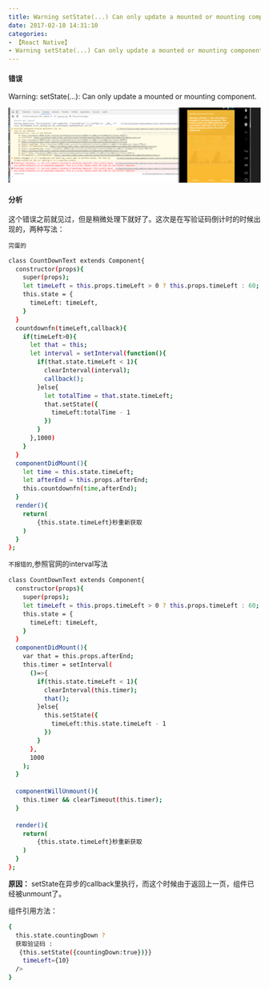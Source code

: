```yaml
---
title: Warning setState(...) Can only update a mounted or mounting component]...
date: 2017-02-10 14:31:10
categories:
- 【React Native】
- Warning setState(...) Can only update a mounted or mounting component]...
---
```



#### 错误

Warning: setState(...): Can only update a mounted or mounting component.

![](/assets/rn/1.png)

<!--more-->

#### 分析

这个错误之前就见过，但是稍微处理下就好了。这次是在写验证码倒计时的时候出现的，两种写法：

`完蛋的`

``` bash
class CountDownText extends Component{
  constructor(props){
    super(props);
    let timeLeft = this.props.timeLeft > 0 ? this.props.timeLeft : 60;
    this.state = {
      timeLeft: timeLeft,
    }
  }
  countdownfn(timeLeft,callback){
    if(timeLeft>0){
      let that = this;
      let interval = setInterval(function(){
        if(that.state.timeLeft < 1){
          clearInterval(interval);
          callback();
        }else{
          let totalTime = that.state.timeLeft;
          that.setState({
            timeLeft:totalTime - 1
          })
        }
      },1000)
    }
  }
  componentDidMount(){
    let time = this.state.timeLeft;
    let afterEnd = this.props.afterEnd;
    this.countdownfn(time,afterEnd);
  }
  render(){
    return(
        {this.state.timeLeft}秒重新获取
    )
  }
};
```

`不报错的`,参照官网的interval写法
``` bash
class CountDownText extends Component{
  constructor(props){
    super(props);
    let timeLeft = this.props.timeLeft > 0 ? this.props.timeLeft : 60;
    this.state = {
      timeLeft: timeLeft,
    }
  }
  componentDidMount(){
    var that = this.props.afterEnd;
    this.timer = setInterval(
      ()=>{
        if(this.state.timeLeft < 1){
          clearInterval(this.timer);
          that();
        }else{
          this.setState({
            timeLeft:this.state.timeLeft - 1
          })
        }
      },
      1000
    );
  }

  componentWillUnmount(){
    this.timer && clearTimeout(this.timer);
  }

  render(){
    return(
        {this.state.timeLeft}秒重新获取
    )
  }
};
```

**原因：** setState在异步的callback里执行，而这个时候由于返回上一页，组件已经被unmount了。

组件引用方法：

``` bash
{
  this.state.countingDown ?
  获取验证码 :
   {this.setState({countingDown:true})}}
    timeLeft={10}
  />
}
```
